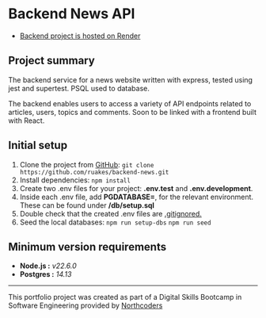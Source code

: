 # Backend News API

- [Backend project is hosted on Render](https://backend-news-tssw.onrender.com/api)

## Project summary
The backend service for a news website written with express, tested using jest and supertest. PSQL used to database.

The backend enables users to access a variety of API endpoints related to articles, users, topics and comments. Soon to be linked with a frontend built with React. 

## Initial setup
1. Clone the project from [GitHub](https://github.com/ruakes/backend-news):
    ```git clone https://github.com/ruakes/backend-news.git```
2. Install dependencies:
    ```npm install```
3. Create two .env files for your project: **.env.test** and **.env.development**.
4. Inside each .env file, add **PGDATABASE=<databaseName>**, for the relevant environment. These can be found under **/db/setup.sql** 
5. Double check that the created .env files are <ins>.gitignored.</ins>
6. Seed the local databases:
    ```npm run setup-dbs```
    ```npm run seed```

## Minimum version requirements
- **Node.js :** *v22.6.0*
- **Postgres :** *14.13*
--- 

This portfolio project was created as part of a Digital Skills Bootcamp in Software Engineering provided by [Northcoders](https://northcoders.com/)
